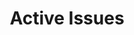 ---
# metadata # 
title:  Active Issues
description: Read about known issues that will be resolved in newer versions of Pachyderm.
date: 
cascade:
    issue: active
---